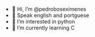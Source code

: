 - 👋 Hi, I’m @pedroboseximenes
- 👋 Speak english and portguese 
- 👀 I’m interested in python
- 🌱 I’m currently learning C

<!---
pedroboseximenes/pedroboseximenes is a ✨ special ✨ repository because its `README.md` (this file) appears on your GitHub profile.
You can click the Preview link to take a look at your changes.
--->
